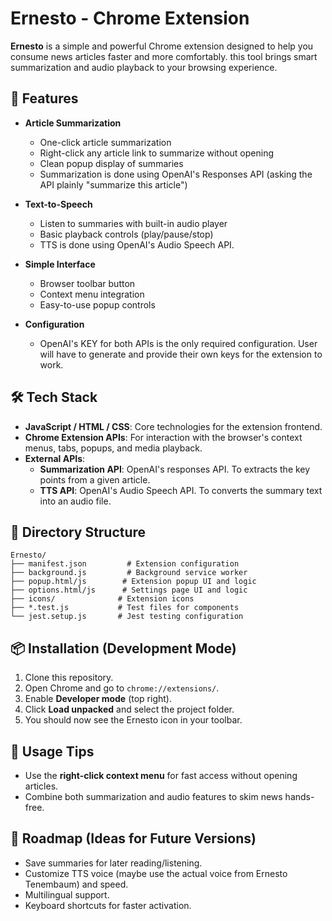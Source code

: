 # Ernesto - Chrome Extension

**Ernesto** is a simple and powerful Chrome extension designed to help you consume news articles faster and more comfortably. this tool brings smart summarization and audio playback to your browsing experience.

## 🚀 Features

- **Article Summarization**

  - One-click article summarization
  - Right-click any article link to summarize without opening
  - Clean popup display of summaries
  - Summarization is done using OpenAI's Responses API (asking the API plainly "summarize this article")

- **Text-to-Speech**

  - Listen to summaries with built-in audio player
  - Basic playback controls (play/pause/stop)
  - TTS is done using OpenAI's Audio Speech API.

- **Simple Interface**

  - Browser toolbar button
  - Context menu integration
  - Easy-to-use popup controls

- **Configuration**
  - OpenAI's KEY for both APIs is the only required configuration. User will have to generate and provide their own keys for the extension to work.

## 🛠️ Tech Stack

- **JavaScript / HTML / CSS**: Core technologies for the extension frontend.
- **Chrome Extension APIs**: For interaction with the browser's context menus, tabs, popups, and media playback.
- **External APIs**:
  - **Summarization API**: OpenAI's responses API. To extracts the key points from a given article.
  - **TTS API**: OpenAI's Audio Speech API. To converts the summary text into an audio file.

## 📁 Directory Structure

```
Ernesto/
├── manifest.json         # Extension configuration
├── background.js         # Background service worker
├── popup.html/js        # Extension popup UI and logic
├── options.html/js      # Settings page UI and logic
├── icons/              # Extension icons
├── *.test.js           # Test files for components
└── jest.setup.js       # Jest testing configuration
```

## 📦 Installation (Development Mode)

1. Clone this repository.
2. Open Chrome and go to `chrome://extensions/`.
3. Enable **Developer mode** (top right).
4. Click **Load unpacked** and select the project folder.
5. You should now see the Ernesto icon in your toolbar.

## 📝 Usage Tips

- Use the **right-click context menu** for fast access without opening articles.
- Combine both summarization and audio features to skim news hands-free.

## 📅 Roadmap (Ideas for Future Versions)

- Save summaries for later reading/listening.
- Customize TTS voice (maybe use the actual voice from Ernesto Tenembaum) and speed.
- Multilingual support.
- Keyboard shortcuts for faster activation.
